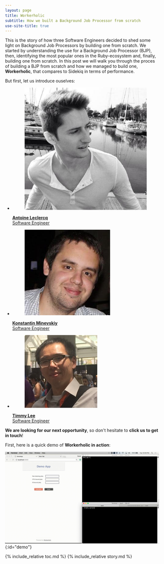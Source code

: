 ```yaml
---
layout: page
title: Workerholic
subtitle: How we built a Background Job Processor from scratch
use-site-title: true
---
```


This is the story of how three Software Engineers decided to shed some light on Background Job Processors by building one from scratch.
We started by understanding the use for a Background Job Processor (BJP), then, identifying the most popular ones in the Ruby-ecosystem and, finally, building one from scratch.
In this post we will walk you through the proces of building a BJP from scratch and how we managed to build one, **Workerholic**, that compares to Sidekiq in terms of performance.

But first, let us introduce ouselves:

<ul class="team-names">
  <li class="team-member-name">
    <a href="https://antoineleclercq.github.io">
      <figure>
        <img alt="Antoine Leclercq" src="img/antoine.jpeg">
      </figure>
      <strong>Antoine Leclercq</strong>
      <br>
      Software Engineer
    </a>
  </li>
  <li class="team-member-name">
    <a href="http://minevskiy.com/">
      <figure>
        <img alt="Konstantin Minevskiy" src="img/konstantin.jpeg">
      </figure>
      <strong>Konstantin Minevskiy</strong>
      <br>
      Software Engineer
    </a>
  </li>
  <li class="team-member-name">
    <a href="https://tim-lee92.github.io/">
      <figure>
        <img alt="Timmy Lee" src="img/timmy.png">
      </figure>
      <strong>Timmy Lee</strong>
      <br>
      Software Engineer
    </a>
  </li>
</ul>

**We are looking for our next opportunity**, so don't hesitate to **click us to get in touch**!

First, here is a quick demo of **Workerholic in action**:

![demo_workerholic](img/demo_workerholic_0.gif){:id="demo"}

{% include_relative toc.md %}
{% include_relative story.md %}
